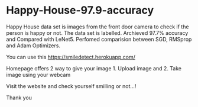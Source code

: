 # Happy-House-97.9-accuracy
Happy House data set is images from the front door camera to check if the person is happy or not.
The data set is labelled. Archieved 97.7% accuracy and Compared with LeNet5.
Perfomed comparision between SGD, RMSprop and Adam Optimizers.

You can use this https://smiledetect.herokuapp.com/

Homepage offers 2 way to give your image 1. Upload image and 2. Take image using your webcam

Visit the website and check yourself smilling or not...!

Thank you
